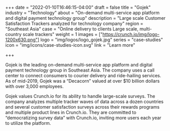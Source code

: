 +++
date = "2022-01-10T16:46:15-04:00"
draft = false
title = "Gojek"
industry = "Technology"
about = "On-demand multi-service app platform and digital payment technology group"
description = "Large scale Customer Satisfaction Trackers analyzed for technology company"
region = "Southeast Asia"
case = "Online delivery to clients Large scale, multi-country scale trackers"
weight = 1
images = ["https://crunch.io/img/logo-1200x630.png"]
logo = "img/logos/logo_gojek.jpg"
series = "case-studies"
icon = "img/icons/case-studies-icon.svg"
link = "Learn more"

+++

Gojek is the leading on-demand multi-service app platform and digital payment technology group in Southeast Asia. The company uses a call center to connect consumers to courier delivery and ride-hailing services. As of mid-2019, Gojek was a “Decacorn” valued at over $10 billion dollars with over 3,000 employees.

<span class="highlight">Gojek values Crunch.io for its ability to handle <span class="font-italic">large-scale</span> surveys.</span> The company analyzes multiple tracker waves of data across a dozen countries and several customer satisfaction surveys across their rewards programs and multiple product lines in Crunch.io. They are committed to “democratizing survey data” with Crunch.io, inviting more users each year to utilize the platform.
